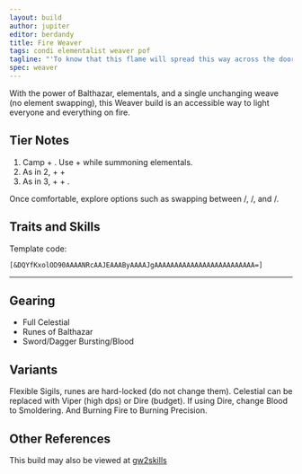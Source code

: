 ```yaml
---
layout: build
author: jupiter
editor: berdandy
title: Fire Weaver
tags: condi elementalist weaver pof
tagline: "'To know that this flame will spread this way across the door and up across the ceiling, not because of the physics of flammable liquids, but because it wants to.'"
spec: weaver
---
```


With the power of Balthazar, elementals, and a single unchanging weave (no element swapping), this Weaver build is an accessible way to light everyone and everything on fire.

## Tier Notes

1. Camp <span data-aw2-key="F1" data-aw2-skill="5492"></span> + <span data-aw2-key="F4" data-aw2-skill="5495"></span>. Use <span data-aw2-key="1" data-aw2-skill="39964"></span> + <span data-aw2-key="2" data-aw2-skill="45313"></span> while summoning elementals.
2. As in 2, + <span data-aw2-key="3" data-aw2-skill="46447"></span> + <span data-aw2-key="7" data-aw2-skill="40183"></span>
3. As in 3, + <span data-aw2-key="4" data-aw2-skill="5690"></span> + <span data-aw2-key="8" data-aw2-skill="5571"></span>.

Once comfortable, explore options such as swapping between <span data-aw2-key="F1" data-aw2-skill="5492"></span>/<span data-aw2-key="F1" data-aw2-skill="5492"></span>, <span data-aw2-key="F1" data-aw2-skill="5492"></span>/<span data-aw2-key="F4" data-aw2-skill="5495"></span>, and <span data-aw2-key="F4" data-aw2-skill="5495"></span>/<span data-aw2-key="F1" data-aw2-skill="5492"></span>.

## Traits and Skills

Template code:

`[&DQYfKxolOD90AAAANRcAAJEAAAByAAAAJgAAAAAAAAAAAAAAAAAAAAAAAAA=]`

---

<div
  data-armory-embed='skills'
  data-armory-ids='5503,40183,5571,5502,5666'
>
</div>
<div
  data-armory-embed='specializations'
  data-armory-ids='31,26,56'
  data-armory-31-traits='335,340,294'
  data-armory-26-traits='282,275,287'
  data-armory-56-traits='2115,2170,2138'
>
</div>


## Gearing

- Full Celestial
- Runes of Balthazar
- Sword/Dagger Bursting/Blood

## Variants

Flexible Sigils, runes are hard-locked (do not change them). Celestial can be replaced with Viper (high dps) or Dire (budget). If using Dire, change Blood to Smoldering. And Burning Fire to Burning Precision.

## Other References

This build may also be viewed at [gw2skills](http://gw2skills.net/editor/?PGgAwilZwkYasKGJOWPlvfA-zxIY1ohfM6nAdKAHDA-e)

